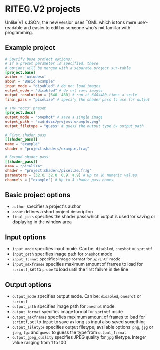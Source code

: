# RITEG.V2 projects

Unlike V1's JSON, the new version uses TOML which is tons more user-readable and easier to edit by someone who's not familiar with programming.  

## Example project
```toml
# Specify base project options;
# If a preset parameter is specified, these
# options will be merged with a separate project sub-table
[project.base]
author = "untodesu"
about = "Basic example"
input_mode = "disabled" # do not load images
output_mode = "disabled" # do not save images
output_resolution = [640, 480] # run at 640x480 times a scale
final_pass = "pixelize" # specify the shader pass to use for output

# The "docs" preset
[project.docs]
output_mode = "oneshot" # save a single image
output_path = "cwd:docs/project.example.png"
output_filetype = "guess" # guess the output type by output_path

# First shader pass
[[shader_pass]]
name = "example"
shader = "project:shaders/example.frag"

# Second shader pass
[[shader_pass]]
name = "pixelize"
shader = "project:shaders/pixelize.frag"
parameters = [32.0, 32.0, 0.9, 0.9] # Up to 16 numeric values
channels = ["example"] # Up to 4 shader pass names
```

## Basic project options
- `author` specifies a project's author  
- `about` defines a short project description  
- `final_pass` specifies the shader pass which output is used for saving or displaying in the window area  

## Input options
- `input_mode` specifies input mode. Can be: `disabled`, `oneshot` or `sprintf`  
- `input_path` specifies image path for `oneshot` mode  
- `input_format` specifies image format for `sprintf` mode
- `input_maxframes` specifies maximum amount of frames to load for `sprintf`, set to `probe` to load until the first failure in the line  

## Output options
- `output_mode` specifies output mode. Can be: `disabled`, `oneshot` or `sprintf`  
- `output_path` specifies image path for `oneshot` mode  
- `output_format` specifies image format for `sprintf` mode  
- `output_maxframes` specifies maximum amount of frames to load for `sprintf`, set to `input` to save as long as input also saved something  
- `output_filetype` specifies output filetype, available options: `png`, `jpg` or `jpeg`, `tga` and `guess` to guess the type from `output_format`  
- `output_jpeg_quality` specifies JPEG quality for `jpg` filetype. Integer value ranging from 1 to 100  
